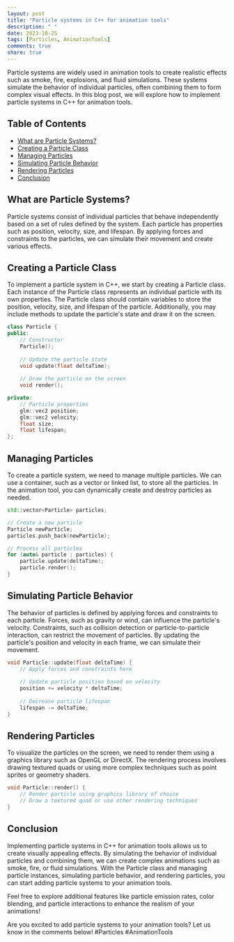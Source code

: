 ```yaml
---
layout: post
title: "Particle systems in C++ for animation tools"
description: " "
date: 2023-10-25
tags: [Particles, AnimationTools]
comments: true
share: true
---
```


Particle systems are widely used in animation tools to create realistic effects such as smoke, fire, explosions, and fluid simulations. These systems simulate the behavior of individual particles, often combining them to form complex visual effects. In this blog post, we will explore how to implement particle systems in C++ for animation tools.

## Table of Contents
- [What are Particle Systems?](#what-are-particle-systems)
- [Creating a Particle Class](#creating-a-particle-class)
- [Managing Particles](#managing-particles)
- [Simulating Particle Behavior](#simulating-particle-behavior)
- [Rendering Particles](#rendering-particles)
- [Conclusion](#conclusion)

## What are Particle Systems?
Particle systems consist of individual particles that behave independently based on a set of rules defined by the system. Each particle has properties such as position, velocity, size, and lifespan. By applying forces and constraints to the particles, we can simulate their movement and create various effects.

## Creating a Particle Class
To implement a particle system in C++, we start by creating a Particle class. Each instance of the Particle class represents an individual particle with its own properties. The Particle class should contain variables to store the position, velocity, size, and lifespan of the particle. Additionally, you may include methods to update the particle's state and draw it on the screen.

```cpp
class Particle {
public:
    // Constructor
    Particle();
    
    // Update the particle state
    void update(float deltaTime);
    
    // Draw the particle on the screen
    void render();

private:
    // Particle properties
    glm::vec2 position;
    glm::vec2 velocity;
    float size;
    float lifespan;
};
```

## Managing Particles
To create a particle system, we need to manage multiple particles. We can use a container, such as a vector or linked list, to store all the particles. In the animation tool, you can dynamically create and destroy particles as needed.

```cpp
std::vector<Particle> particles;

// Create a new particle
Particle newParticle;
particles.push_back(newParticle);

// Process all particles
for (auto& particle : particles) {
    particle.update(deltaTime);
    particle.render();
}
```

## Simulating Particle Behavior
The behavior of particles is defined by applying forces and constraints to each particle. Forces, such as gravity or wind, can influence the particle's velocity. Constraints, such as collision detection or particle-to-particle interaction, can restrict the movement of particles. By updating the particle's position and velocity in each frame, we can simulate their movement.

```cpp
void Particle::update(float deltaTime) {
    // Apply forces and constraints here
    
    // Update particle position based on velocity
    position += velocity * deltaTime;
    
    // Decrease particle lifespan
    lifespan -= deltaTime;
}
```

## Rendering Particles
To visualize the particles on the screen, we need to render them using a graphics library such as OpenGL or DirectX. The rendering process involves drawing textured quads or using more complex techniques such as point sprites or geometry shaders.

```cpp
void Particle::render() {
    // Render particle using graphics library of choice
    // Draw a textured quad or use other rendering techniques
}
```

## Conclusion
Implementing particle systems in C++ for animation tools allows us to create visually appealing effects. By simulating the behavior of individual particles and combining them, we can create complex animations such as smoke, fire, or fluid simulations. With the Particle class and managing particle instances, simulating particle behavior, and rendering particles, you can start adding particle systems to your animation tools.

Feel free to explore additional features like particle emission rates, color blending, and particle interactions to enhance the realism of your animations!

Are you excited to add particle systems to your animation tools? Let us know in the comments below! #Particles #AnimationTools
